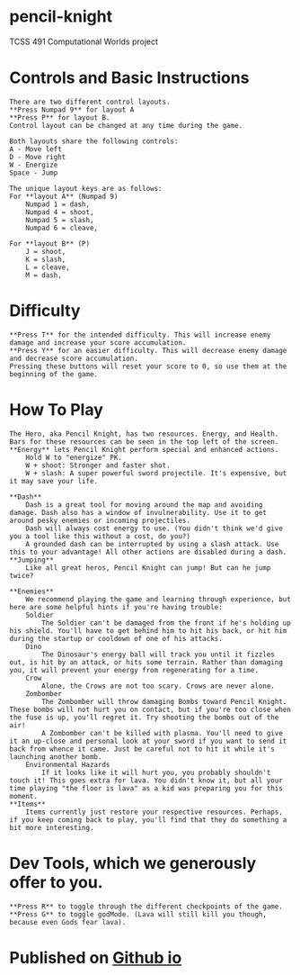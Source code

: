 # pencil-knight
TCSS 491 Computational Worlds project

# Controls and Basic Instructions
    There are two different control layouts. 
	**Press Numpad 9** for layout A
	**Press P** for layout B.
    Control layout can be changed at any time during the game.

    Both layouts share the following controls:
    A - Move left
    D - Move right
    W - Energize
    Space - Jump

    The unique layout keys are as follows:
    For **layout A** (Numpad 9)
        Numpad 1 = dash,
        Numpad 4 = shoot,
        Numpad 5 = slash,
        Numpad 6 = cleave,
        
    For **layout B** (P)
        J = shoot,
        K = slash,
        L = cleave,
        M = dash,
    
# Difficulty
    **Press T** for the intended difficulty. This will increase enemy damage and increase your score accumulation.
	**Press Y** for an easier difficulty. This will decrease enemy damage and decrease score accumulation.
	Pressing these buttons will reset your score to 0, so use them at the beginning of the game.
# How To Play
    The Hero, aka Pencil Knight, has two resources. Energy, and Health. Bars for these resources can be seen in the top left of the screen.
    **Energy** lets Pencil Knight perform special and enhanced actions.
        Hold W to "energize" PK.
        W + shoot: Stronger and faster shot.
        W + slash: A super powerful sword projectile. It's expensive, but it may save your life.
    
    **Dash**
        Dash is a great tool for moving around the map and avoiding damage. Dash also has a window of invulnerability. Use it to get around pesky enemies or incoming projectiles.
        Dash will always cost energy to use. (You didn't think we'd give you a tool like this without a cost, do you?)
        A grounded dash can be interrupted by using a slash attack. Use this to your advantage! All other actions are disabled during a dash.
    **Jumping**
        Like all great heros, Pencil Knight can jump! But can he jump twice?
        
    **Enemies**
        We recommend playing the game and learning through experience, but here are some helpful hints if you're having trouble:
        Soldier
            The Soldier can't be damaged from the front if he's holding up his shield. You'll have to get behind him to hit his back, or hit him during the startup or cooldown of one of his attacks.
        Dino
            The Dinosaur's energy ball will track you until it fizzles out, is hit by an attack, or hits some terrain. Rather than damaging you, it will prevent your energy from regenerating for a time.
        Crow
            Alone, the Crows are not too scary. Crows are never alone.
        Zombomber
            The Zombomber will throw damaging Bombs toward Pencil Knight. These bombs will not hurt you on contact, but if you're too close when the fuse is up, you'll regret it. Try shooting the bombs out of the air!
            A Zombomber can't be killed with plasma. You'll need to give it an up-close and personal look at your sword if you want to send it back from whence it came. Just be careful not to hit it while it's launching another bomb.
        Environmental Hazards
            If it looks like it will hurt you, you probably shouldn't touch it! This goes extra for lava. You didn't know it, but all your time playing "the floor is lava" as a kid was preparing you for this moment.
    **Items** 
        Items currently just restore your respective resources. Perhaps, if you keep coming back to play, you'll find that they do something a bit more interesting.

# Dev Tools, which we generously offer to you.
	**Press R** to toggle through the different checkpoints of the game.
	**Press G** to toggle godMode. (Lava will still kill you though, because even Gods fear lava).

# Published on [Github io](https://greenfour.github.io/pencil-knight/) 

